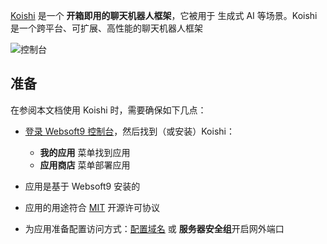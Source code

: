 [Koishi](https://koishi.chat) 是一个 **开箱即用的聊天机器人框架**，它被用于 生成式 AI  等场景。Koishi 是一个跨平台、可扩展、高性能的聊天机器人框架


![控制台](https://libs.websoft9.com/Websoft9/DocsPicture/zh/koishi/koishi-gui-websoft9.png)


## 准备

在参阅本文档使用 Koishi 时，需要确保如下几点：

- [登录 Websoft9 控制台](./login-console)，然后找到（或安装）Koishi：
  - **我的应用** 菜单找到应用 
  - **应用商店** 菜单部署应用

- 应用是基于 Websoft9 安装的


- 应用的用途符合 [MIT](https://opensource.org/licenses/MIT) 开源许可协议


- 为应用准备配置访问方式：[配置域名](./domain-set) 或 **服务器安全组**开启网外端口